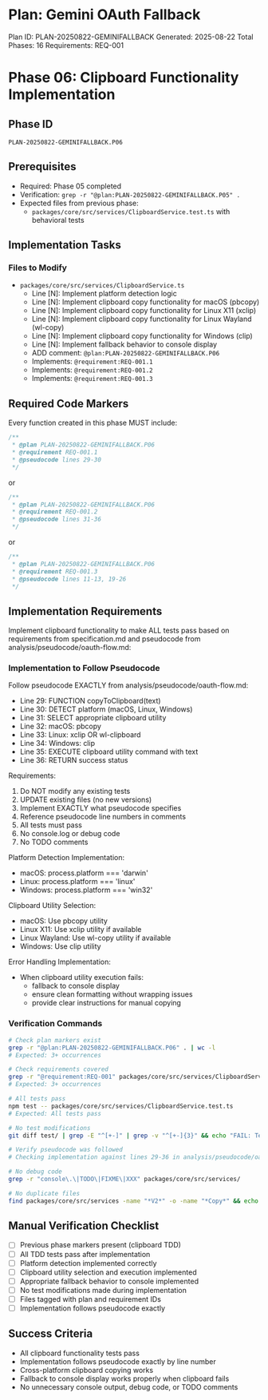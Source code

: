 # Plan: Gemini OAuth Fallback

Plan ID: PLAN-20250822-GEMINIFALLBACK
Generated: 2025-08-22
Total Phases: 16
Requirements: REQ-001

# Phase 06: Clipboard Functionality Implementation

## Phase ID

`PLAN-20250822-GEMINIFALLBACK.P06`

## Prerequisites

- Required: Phase 05 completed
- Verification: `grep -r "@plan:PLAN-20250822-GEMINIFALLBACK.P05" .`
- Expected files from previous phase:
  - `packages/core/src/services/ClipboardService.test.ts` with behavioral tests

## Implementation Tasks

### Files to Modify

- `packages/core/src/services/ClipboardService.ts`
  - Line [N]: Implement platform detection logic
  - Line [N]: Implement clipboard copy functionality for macOS (pbcopy)
  - Line [N]: Implement clipboard copy functionality for Linux X11 (xclip)
  - Line [N]: Implement clipboard copy functionality for Linux Wayland (wl-copy)
  - Line [N]: Implement clipboard copy functionality for Windows (clip)
  - Line [N]: Implement fallback behavior to console display
  - ADD comment: `@plan:PLAN-20250822-GEMINIFALLBACK.P06`
  - Implements: `@requirement:REQ-001.1`
  - Implements: `@requirement:REQ-001.2`
  - Implements: `@requirement:REQ-001.3`

## Required Code Markers

Every function created in this phase MUST include:

```typescript
/**
 * @plan PLAN-20250822-GEMINIFALLBACK.P06
 * @requirement REQ-001.1
 * @pseudocode lines 29-30
 */
```
or
```typescript
/**
 * @plan PLAN-20250822-GEMINIFALLBACK.P06
 * @requirement REQ-001.2
 * @pseudocode lines 31-36
 */
```
or
```typescript
/**
 * @plan PLAN-20250822-GEMINIFALLBACK.P06
 * @requirement REQ-001.3
 * @pseudocode lines 11-13, 19-26
 */
```

## Implementation Requirements

Implement clipboard functionality to make ALL tests pass based on requirements from specification.md and pseudocode from analysis/pseudocode/oauth-flow.md:

### Implementation to Follow Pseudocode

Follow pseudocode EXACTLY from analysis/pseudocode/oauth-flow.md:

- Line 29: FUNCTION copyToClipboard(text)
- Line 30: DETECT platform (macOS, Linux, Windows)
- Line 31: SELECT appropriate clipboard utility
- Line 32: macOS: pbcopy
- Line 33: Linux: xclip OR wl-clipboard 
- Line 34: Windows: clip
- Line 35: EXECUTE clipboard utility command with text
- Line 36: RETURN success status

Requirements:
1. Do NOT modify any existing tests
2. UPDATE existing files (no new versions)
3. Implement EXACTLY what pseudocode specifies
4. Reference pseudocode line numbers in comments
5. All tests must pass
6. No console.log or debug code
7. No TODO comments

Platform Detection Implementation:
- macOS: process.platform === 'darwin'
- Linux: process.platform === 'linux' 
- Windows: process.platform === 'win32'

Clipboard Utility Selection:
- macOS: Use pbcopy utility
- Linux X11: Use xclip utility if available
- Linux Wayland: Use wl-copy utility if available
- Windows: Use clip utility

Error Handling Implementation:
- When clipboard utility execution fails:
  - fallback to console display
  - ensure clean formatting without wrapping issues
  - provide clear instructions for manual copying

### Verification Commands

```bash
# Check plan markers exist
grep -r "@plan:PLAN-20250822-GEMINIFALLBACK.P06" . | wc -l
# Expected: 3+ occurrences

# Check requirements covered
grep -r "@requirement:REQ-001" packages/core/src/services/ClipboardService.ts | wc -l
# Expected: 3+ occurrences

# All tests pass
npm test -- packages/core/src/services/ClipboardService.test.ts
# Expected: All tests pass

# No test modifications
git diff test/ | grep -E "^[+-]" | grep -v "^[+-]{3}" && echo "FAIL: Tests modified"

# Verify pseudocode was followed
# Checking implementation against lines 29-36 in analysis/pseudocode/oauth-flow.md

# No debug code
grep -r "console\.\|TODO\|FIXME\|XXX" packages/core/src/services/

# No duplicate files
find packages/core/src/services -name "*V2*" -o -name "*Copy*" && echo "FAIL: Duplicate versions found"
```

## Manual Verification Checklist

- [ ] Previous phase markers present (clipboard TDD)
- [ ] All TDD tests pass after implementation
- [ ] Platform detection implemented correctly
- [ ] Clipboard utility selection and execution implemented
- [ ] Appropriate fallback behavior to console implemented
- [ ] No test modifications made during implementation
- [ ] Files tagged with plan and requirement IDs
- [ ] Implementation follows pseudocode exactly

## Success Criteria

- All clipboard functionality tests pass
- Implementation follows pseudocode exactly by line number
- Cross-platform clipboard copying works
- Fallback to console display works properly when clipboard fails
- No unnecessary console output, debug code, or TODO comments